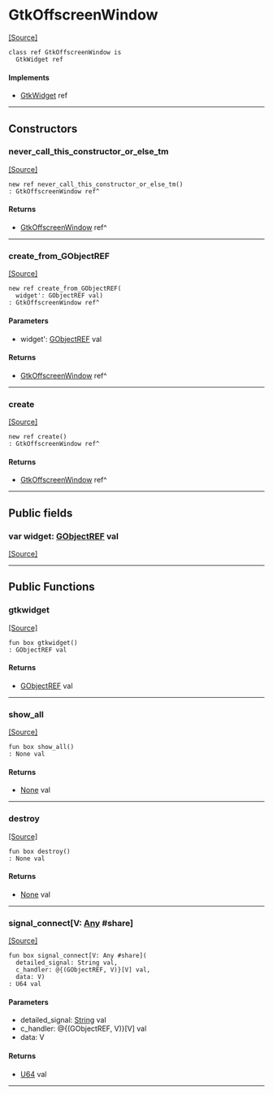 # GtkOffscreenWindow
<span class="source-link">[[Source]](src/gtk3/GtkOffscreenWindow.md#L6)</span>
```pony
class ref GtkOffscreenWindow is
  GtkWidget ref
```

#### Implements

* [GtkWidget](gtk3-GtkWidget.md) ref

---

## Constructors

### never_call_this_constructor_or_else_tm
<span class="source-link">[[Source]](src/gtk3/GtkOffscreenWindow.md#L10)</span>


```pony
new ref never_call_this_constructor_or_else_tm()
: GtkOffscreenWindow ref^
```

#### Returns

* [GtkOffscreenWindow](gtk3-GtkOffscreenWindow.md) ref^

---

### create_from_GObjectREF
<span class="source-link">[[Source]](src/gtk3/GtkOffscreenWindow.md#L13)</span>


```pony
new ref create_from_GObjectREF(
  widget': GObjectREF val)
: GtkOffscreenWindow ref^
```
#### Parameters

*   widget': [GObjectREF](gtk3-..-gobject-GObjectREF.md) val

#### Returns

* [GtkOffscreenWindow](gtk3-GtkOffscreenWindow.md) ref^

---

### create
<span class="source-link">[[Source]](src/gtk3/GtkOffscreenWindow.md#L17)</span>


```pony
new ref create()
: GtkOffscreenWindow ref^
```

#### Returns

* [GtkOffscreenWindow](gtk3-GtkOffscreenWindow.md) ref^

---

## Public fields

### var widget: [GObjectREF](gtk3-..-gobject-GObjectREF.md) val
<span class="source-link">[[Source]](src/gtk3/GtkOffscreenWindow.md#L7)</span>



---

## Public Functions

### gtkwidget
<span class="source-link">[[Source]](src/gtk3/GtkOffscreenWindow.md#L9)</span>


```pony
fun box gtkwidget()
: GObjectREF val
```

#### Returns

* [GObjectREF](gtk3-..-gobject-GObjectREF.md) val

---

### show_all
<span class="source-link">[[Source]](src/gtk3/GtkWidget.md#L4)</span>


```pony
fun box show_all()
: None val
```

#### Returns

* [None](builtin-None.md) val

---

### destroy
<span class="source-link">[[Source]](src/gtk3/GtkWidget.md#L7)</span>


```pony
fun box destroy()
: None val
```

#### Returns

* [None](builtin-None.md) val

---

### signal_connect\[V: [Any](builtin-Any.md) #share\]
<span class="source-link">[[Source]](src/gtk3/GtkWidget.md#L10)</span>


```pony
fun box signal_connect[V: Any #share](
  detailed_signal: String val,
  c_handler: @{(GObjectREF, V)}[V] val,
  data: V)
: U64 val
```
#### Parameters

*   detailed_signal: [String](builtin-String.md) val
*   c_handler: @{(GObjectREF, V)}[V] val
*   data: V

#### Returns

* [U64](builtin-U64.md) val

---

